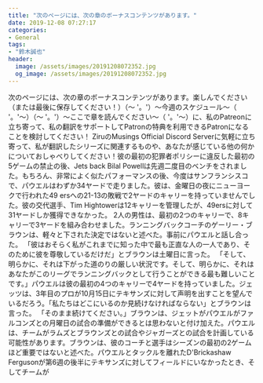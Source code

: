```yaml
---
title: "次のページには、次の章のボーナスコンテンツがあります。"
date: 2019-12-08 07:27:17
categories:
- General
tags:
- "鈴木誠也"
header:
  image: /assets/images/20191208072352.jpg
  og_image: /assets/images/20191208072352.jpg
---
```


次のページには、次の章のボーナスコンテンツがあります。楽しんでください（または最後に保存してください！）（〜 &#39;。&#39;）〜今週のスケジュール〜（ &#39;。&#39;〜）（〜 &#39;。&#39;）〜ここで章を読んでください〜（ &#39;。&#39;〜）に、私のPatreonに立ち寄って、私の翻訳をサポートしてPatronの特典を利用できるPatronになることを検討してください！ ZiruのMusings Official Discord Serverに気軽に立ち寄って、私が翻訳したシリーズに関連するものや、あなたが感じている他の何かについておしゃべりしてください！彼の最初の犯罪者ポリシーに違反した最初の5ゲームの禁止の後、Jets back Bilal Powellは先週二度目のベンチをされました。もちろん、非常によく似たパフォーマンスの後、今度はサンフランシスコで、パウエルはわずか34ヤードで走りました。彼は、金曜日の夜にニューヨークで行われた49 ersへの21-13の敗戦で2ヤードのキャリーを持っていませんでした。彼の交代選手、Tim Hightowerは12キャリーを管理したが、49ersに対して31ヤードしか獲得できなかった。 2人の男性は、最初の2つのキャリーで、8キャリーで3ヤードを組み合わせました。ランニングバックコーチのゲーリー・ブラウンは、軽々と下された決定ではないと述べた。事前にパウエルと話し合った。 「彼はおそらく私がこれまでに知った中で最も正直な人の一人であり、そのために彼を尊敬しているだけだ」とブラウンは土曜日に言った。 「そして、明らかに、それは下がった道のりの厳しい状況です。そして、明らかに、それはあなたがこのリーグでランニングバックとして行うことができる最も難しいことです。」パウエルは彼の最初の4つのキャリーで4ヤードを持っていました。ジェッツは、3年目のプロが10月15日にテキサンズに対して声明を出すことを望んでいるだろう。「私たちはどこにいるのか見続けなければならない」とブラウンは言った。 「そのまま続けてください。」ブラウンは、ジェットがパウエルがファルコンズとの月曜日の試合の準備ができるとは思わないと付け加えた。パウエルは、チームがラムズとブラウンズとの試合やジャガーズとの試合を計画している可能性があります。ブラウンは、彼のコーチと選手はシーズンの最初の2ゲームほど重要ではないと述べた。パウエルとタックルを離れたD&#39;Brickashaw Fergusonが第6週の後半にテキサンズに対してフィールドにいなかったとき、そしてチームが

